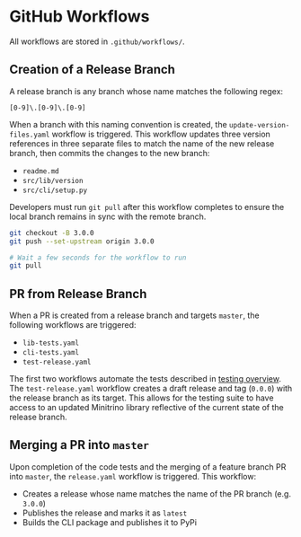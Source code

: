 # GitHub Workflows

All workflows are stored in `.github/workflows/`.

## Creation of a Release Branch

A release branch is any branch whose name matches the following regex:

```text
[0-9]\.[0-9]\.[0-9]
```

When a branch with this naming convention is created, the
`update-version-files.yaml` workflow is triggered. This workflow updates three
version references in three separate files to match the name of the new release
branch, then commits the changes to the new branch:

- `readme.md`
- `src/lib/version`
- `src/cli/setup.py`

Developers must run `git pull` after this workflow completes to ensure the local
branch remains in sync with the remote branch.

```sh
git checkout -B 3.0.0
git push --set-upstream origin 3.0.0

# Wait a few seconds for the workflow to run
git pull
```

## PR from Release Branch

When a PR is created from a release branch and targets `master`, the following
workflows are triggered:

- `lib-tests.yaml`
- `cli-tests.yaml`
- `test-release.yaml`

The first two workflows automate the tests described in
[testing overview](https://github.com/jefflester/minitrino/wiki/CLI-and-Library-Tests).
The `test-release.yaml` workflow creates a draft release and tag (`0.0.0`) with
the release branch as its target. This allows for the testing suite to have
access to an updated Minitrino library reflective of the current state of the
release branch.

## Merging a PR into `master`

Upon completion of the code tests and the merging of a feature branch PR into
`master`, the `release.yaml` workflow is triggered. This workflow:

- Creates a release whose name matches the name of the PR branch (e.g. `3.0.0`)
- Publishes the release and marks it as `latest`
- Builds the CLI package and publishes it to PyPi
